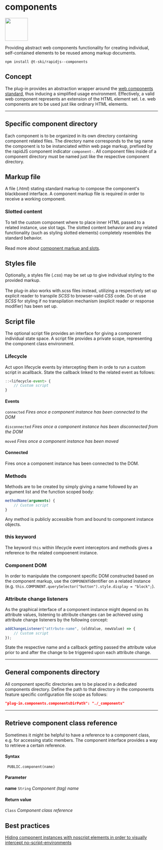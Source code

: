 # components

<a href="https://rapidjs.org"><img src="https://rapidjs.org/_assets/readme-plugin-badge.svg" height="75"></a>

Providing abstract web components functionality for creating individual, self-contained elements to be reused among markup documents.

```
npm install @t-ski/rapidjs--components
```

## Concept

The plug-in provides an abstraction wrapper around the [web components standard](https://www.webcomponents.org/introduction#specifications), thus inducing a simplified usage environment. Effectively, a valid web component represents an extension of the HTML element set. I.e. web components are to be used just like ordinary HTML elements.

---

## Specific component directory

Each component is to be organized in its own directory containing component related files. The directory name corresponds to the tag name the component is to be instanciated within web page markup, prefixed by the rapidJS component indicator `component-`. All component files inside of a component directory must be named just like the respective component directory.

## Markup file

A file (*.html*) stating standard markup to compose the component's blackboxed interface. A component markup file is required in order to receive a working component.

### Slotted content

To tell the custom component where to place inner HTML passed to a related instance, use slot tags. The slotted content behavior and any related functionality (such as styling slotted elements) completely resembles the standard behavior.\
\
Read more about [component markup and slots](https://www.webcomponents.org/specs#the-shadow-dom-specification).

## Styles file

Optionally, a styles file (*.css*) may be set up to give individual styling to the provided markup.\
\
The plug-in also works with.scss files instead, utilizing a respectively set up explicit reader to transpile *SCSS* to browser-valid *CSS* code. Do ot use *SCSS* for styling if no transpilation mechanism (explicit reader or response modifier) has been set up.

## Script file

The optional script file provides an interface for giving a component individual state space. A script file provides a private scope, representing the component class environment.

### Lifecycle

Act upon lifecycle events by intercepting them in orde to run a custom script in acallback. State the callback linked to the related event as follows:

``` js
::<lifecycle-event> {
    // Custom script
}
```

#### Events

`connected`     *Fires once a component instance has been connected to the DOM*

`disconnected`  *Fires once a component instance has been disconnected from the DOM*

`moved`         *Fires once a component instance has been moved*

#### Connected

Fires once a component instance has been connected to the DOM.

### Methods

Methods are to be created by simply giving a name followed by an argument list and the function scoped body:

``` js
methodName(arguments) {
    // Custom script
}
```

Any method is publicly accessible from and bound to component instance objects.

### this keyword

The keyword `this` within lifecycle event interceptors and methods gives a reference to the related compoenent instance.

### Component DOM

In order to manipulate the component specific DOM constructed based on the component markup, use the `COMPONENT`identifier on a related instance (e.g. `this.COMPONENT.querySelector("button").style.display = "block";`).

### Attribute change listeners

As the graphical interface of a component instance might depend on its attribute values, listening to attribute changes can be achieved using attribute change listeners by the following concept:

``` js
addChangeListener("attrbute-name", (oldValue, newValue) => {
    // Custom script
});
```

State the respective name and a callback getting passed the attribute value prior to and after the change to be triggered upon each attribute change.

---

## General components directory

All component specific directories are to be placed in a dedicated components directory. Define the path to that directory in the components feature specific configuration file scope as follows: 

``` json
"plug-in.components.componentsDirPath": "./_components"
```

---

## Retrieve component class reference

Sometimes it might be helpful to have a reference to a component class, e.g. for accessing static members. The component interface provides a way to retrieve a certain reference.

#### Syntax

```
 PUBLIC.component(name)
```

#### Parameter

**name** `String`   *Component (tag) name*

#### Return value

`Class` *Component class reference*

## Best practices

[Hiding component instances with noscript elements in order to visually intercept no-script-environments](https://gist.github.com/t-ski/a51394acb91dc04103e104597b17b3a8)